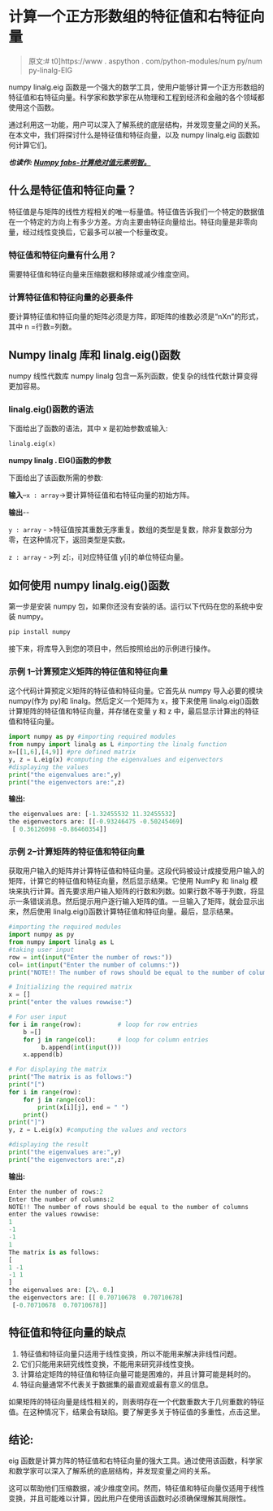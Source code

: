 # 计算一个正方形数组的特征值和右特征向量

> 原文:# t0]https://www . aspython . com/python-modules/num py/num py-linalg-EIG

numpy linalg.eig 函数是一个强大的数学工具，使用户能够计算一个正方形数组的特征值和右特征向量。科学家和数学家在从物理和工程到经济和金融的各个领域都使用这个函数。

通过利用这一功能，用户可以深入了解系统的底层结构，并发现变量之间的关系。在本文中，我们将探讨什么是特征值和特征向量，以及 numpy linalg.eig 函数如何计算它们。

***也读作: [Numpy fabs-计算绝对值元素明智。](https://www.askpython.com/python-modules/numpy/numpy-fabs)***

## 什么是特征值和特征向量？

特征值是与矩阵的线性方程相关的唯一标量值。特征值告诉我们一个特定的数据值在一个特定的方向上有多少方差。方向主要由特征向量给出。特征向量是非零向量，经过线性变换后，它最多可以被一个标量改变。

### 特征值和特征向量有什么用？

需要特征值和特征向量来压缩数据和移除或减少维度空间。

### 计算特征值和特征向量的必要条件

要计算特征值和特征向量的矩阵必须是方阵，即矩阵的维数必须是“nXn”的形式，其中 n =行数=列数。

## Numpy linalg 库和 linalg.eig()函数

numpy 线性代数库 numpy linalg 包含一系列函数，使复杂的线性代数计算变得更加容易。

### linalg.eig()函数的语法

下面给出了函数的语法，其中 x 是初始参数或输入:

```py
linalg.eig(x)

```

**numpy linalg . EIG()函数的参数**

下面给出了该函数所需的参数:

**输入**–`x : array`->要计算特征值和右特征向量的初始方阵。

**输出**--

`y : array` - >特征值按其重数无序重复。数组的类型是复数，除非复数部分为零，在这种情况下，返回类型是实数。

`z : array` - >列 z[:，i]对应特征值 y[i]的单位特征向量。

## 如何使用 numpy linalg.eig()函数

第一步是安装 numpy 包，如果你还没有安装的话。运行以下代码在您的系统中安装 numpy。

```py
pip install numpy

```

接下来，将库导入到您的项目中，然后按照给出的示例进行操作。

### 示例 1–计算预定义矩阵的特征值和特征向量

这个代码计算预定义矩阵的特征值和特征向量。它首先从 numpy 导入必要的模块 numpy(作为 py)和 linalg。然后定义一个矩阵为 x，接下来使用 linalg.eig()函数计算矩阵的特征值和特征向量，并存储在变量 y 和 z 中，最后显示计算出的特征值和特征向量。

```py
import numpy as py #importing required modules
from numpy import linalg as L #importing the linalg function
x=[[1,6],[4,9]] #pre defined matrix
y, z = L.eig(x) #computing the eigenvalues and eigenvectors
#displaying the values
print("the eigenvalues are:",y) 
print("the eigenvectors are:",z)

```

**输出:**

```py
the eigenvalues are: [-1.32455532 11.32455532]
the eigenvectors are: [[-0.93246475 -0.50245469]
 [ 0.36126098 -0.86460354]]

```

### 示例 2–计算矩阵的特征值和特征向量

获取用户输入的矩阵并计算特征值和特征向量。这段代码被设计成接受用户输入的矩阵，计算它的特征值和特征向量，然后显示结果。它使用 NumPy 和 linalg 模块来执行计算。首先要求用户输入矩阵的行数和列数。如果行数不等于列数，将显示一条错误消息。然后提示用户逐行输入矩阵的值。一旦输入了矩阵，就会显示出来，然后使用 linalg.eig()函数计算特征值和特征向量。最后，显示结果。

```py
#importing the required modules
import numpy as py
from numpy import linalg as L
#taking user input
row = int(input("Enter the number of rows:"))
col= int(input("Enter the number of columns:"))
print("NOTE!! The number of rows should be equal to the number of columns")

# Initializing the required matrix
x = []
print("enter the values rowwise:")

# For user input
for i in range(row):          # loop for row entries
    b =[]
    for j in range(col):      # loop for column entries
         b.append(int(input()))
    x.append(b)

# For displaying the matrix
print("The matrix is as follows:")
print("[")
for i in range(row):
    for j in range(col):
        print(x[i][j], end = " ")
    print()
print("]")
y, z = L.eig(x) #computing the values and vectors

#displaying the result
print("the eigenvalues are:",y)
print("the eigenvectors are:",z)

```

**输出:**

```py
Enter the number of rows:2
Enter the number of columns:2
NOTE!! The number of rows should be equal to the number of columns
enter the values rowwise:
1
-1
-1
1
The matrix is as follows:
[
1 -1
-1 1
]
the eigenvalues are: [2\. 0.]
the eigenvectors are: [[ 0.70710678  0.70710678]
 [-0.70710678  0.70710678]]

```

## 特征值和特征向量的缺点

1.  特征值和特征向量只适用于线性变换，所以不能用来解决非线性问题。
2.  它们只能用来研究线性变换，不能用来研究非线性变换。
3.  计算给定矩阵的特征值和特征向量可能是困难的，并且计算可能是耗时的。
4.  特征向量通常不代表关于数据集的最直观或最有意义的信息。

如果矩阵的特征向量是线性相关的，则表明存在一个代数重数大于几何重数的特征值。在这种情况下，结果会有缺陷。要了解更多关于特征值的多重性，点击这里。

## 结论:

eig 函数是计算方阵的特征值和右特征向量的强大工具。通过使用该函数，科学家和数学家可以深入了解系统的底层结构，并发现变量之间的关系。

这可以帮助他们压缩数据，减少维度空间。然而，特征值和特征向量仅适用于线性变换，并且可能难以计算，因此用户在使用该函数时必须确保理解其局限性。